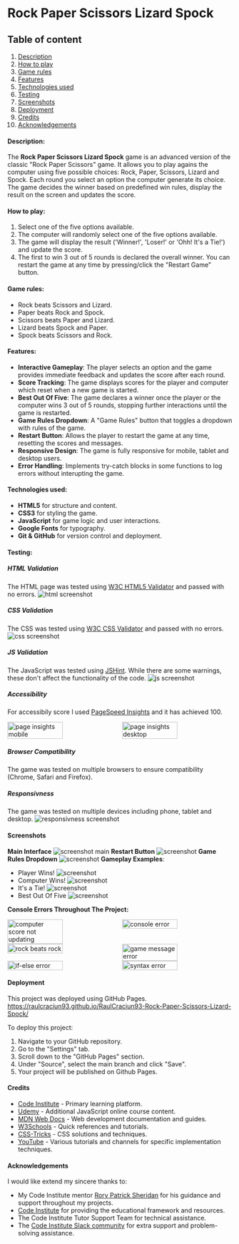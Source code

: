 # Rock Paper Scissors Lizard Spock

## Table of content

1. [Description](#description)
2. [How to play](#how-to-play)
3. [Game rules](#game-rules)
4. [Features](#features)
5. [Technologies used](#technologies-used)
6. [Testing](#testing)
7. [Screenshots](#screenshots)
8. [Deployment](#deployment)
9. [Credits](#credits)
10. [Acknowledgements](#acknowledgements)

#### Description:

The **Rock Paper Scissors Lizard Spock** game is an advanced version of the classic "Rock Paper Scissors" game. It allows you to play agains the computer using five possible choices: Rock, Paper, Scissors, Lizard and Spock. Each round you select an option the computer generate its choice. The game decides the winner based on predefined win rules, display the result on the screen and updates the score.

#### How to play:

1. Select one of the five options available.
2. The computer will randomly select one of the five options available.
3. The game will display the result ('Winner!', 'Loser!' or 'Ohh! It's a Tie!') and update the score.
4. The first to win 3 out of 5 rounds is declared the overall winner. You can restart the game at any time by pressing/click the "Restart Game" button.

#### Game rules:

- Rock beats Scissors and Lizard.
- Paper beats Rock and Spock.
- Scissors beats Paper and Lizard.
- Lizard beats Spock and Paper.
- Spock beats Scissors and Rock.

#### Features:

- **Interactive Gameplay**: The player selects an option and the game provides immediate feedback and updates the score after each round.
- **Score Tracking**: The game displays scores for the player and computer which reset when a new game is started.
- **Best Out Of Five**: The game declares a winner once the player or the computer wins 3 out of 5 rounds, stopping further interactions until the game is restarted.
- **Game Rules Dropdown**: A "Game Rules" button that toggles a dropdown with rules of the game.
- **Restart Button**: Allows the player to restart the game at any time, resetting the scores and messages.
- **Responsive Design**: The game is fully responsive for mobile, tablet and desktop users.
- **Error Handling**: Implements try-catch blocks in some functions to log errors without interupting the game.

#### Technologies used:

- **HTML5** for structure and content.
- **CSS3** for styling the game.
- **JavaScript** for game logic and user interactions.
- **Google Fonts** for typography.
- **Git & GitHub** for version control and deployment.

#### Testing:

##### HTML Validation

The HTML page was tested using [W3C HTML5 Validator](https://validator.w3.org/) and passed with no errors.
![html screenshot](assets/readme-images/html-validator.png)

##### CSS Validation

The CSS was tested using [W3C CSS Validator](https://jigsaw.w3.org/css-validator/) and passed with no errors.
![css screenshot](assets/readme-images/css-validator.png)

##### JS Validation

The JavaScript was tested using [JSHint](https://jshint.com/). While there are some warnings, these don't affect the functionality of the code.
![js screenshot](assets/readme-images/js-hint-validation.png)

##### Accessibility

For accessibily score I used [PageSpeed Insights](https://pagespeed.web.dev/) and it has achieved 100.
<div style="display: flex; justify-content: center; gap: 10px;">
  <img src="assets/readme-images/pageinsights-mobile.png" alt="page insights mobile" width="50%">
  <img src="assets/readme-images/pageinsights-desktop.png" alt="page insights desktop" width="50%">
</div>

##### Browser Compatibility

The game was tested on multiple browsers to ensure compatibility (Chrome, Safari and Firefox).

##### Responsivness

The game was tested on multiple devices including phone, tablet and desktop.
![responsivness screenshot](assets/readme-images/responsivness.png)

#### Screenshots

**Main Interface** ![screenshot main](assets/readme-images/main-interface.png)
**Restart Button** ![screenshot](assets/readme-images/interaction-restart-message.png)
**Game Rules Dropdown** ![screenshot](assets/readme-images/interaction-rules-message.png)
**Gameplay Examples**:
- Player Wins! ![screenshot](assets/readme-images/interaction-scissors-message.png)
- Computer Wins! ![screenshot](assets/readme-images/interaction-paper-message.png)
- It's a Tie! ![screenshot](assets/readme-images/interction-rock-message.png)
- Best Out Of Five ![screenshot](assets/readme-images/interaction-win-message.png)

**Console Errors Throughout The Project:**
<div style="display: flex; justify-content: center; gap: 10px;">
  <img src="assets/readme-images/computer-score-not-displaying.png" alt="computer score not updating" width="50%">
  <img src="assets/readme-images/error-console.png" alt="console error" width="50%">
</div>
<div style="display: flex; justify-content: center; gap: 10px;">
  <img src="assets/readme-images/error-rock-beats-rock.png" alt="rock beats rock" width="50%">
  <img src="assets/readme-images/error-game-message.png" alt="game message error" width="50%">
</div>
<div style="display: flex; justify-content: center; gap: 10px;">
  <img src="assets/readme-images/else-ifelse-console-error.png" alt="if-else error" width="50%">
  <img src="assets/readme-images/syntax-error.png" alt="syntax error" width="50%">
</div>

#### Deployment

This project was deployed using GitHub Pages. https://raulcraciun93.github.io/RaulCraciun93-Rock-Paper-Scissors-Lizard-Spock/

To deploy this project:

1. Navigate to your GitHub repository.
2. Go to the "Settings" tab.
3. Scroll down to the "GitHub Pages" section.
4. Under "Source", select the main branch and click "Save".
5. Your project will be published on Github Pages.

#### Credits

- [Code Institute](https://codeinstitute.net/) - Primary learning platform.
- [Udemy](https://www.udemy.com/) - Additional JavaScript online course content.
- [MDN Web Docs](https://developer.mozilla.org/) - Web development documentation and guides.
- [W3Schools](https://www.w3schools.com/) - Quick references and tutorials.
- [CSS-Tricks](https://css-tricks.com/) - CSS solutions and techniques.
- [YouTube](https://www.youtube.com/) - Various tutorials and channels for specific implementation techniques.

#### Acknowledgements

I would like extend my sincere thanks to:

- My Code Institute mentor [Rory Patrick Sheridan](https://github.com/Ri-Dearg) for his guidance and support throughout my projects.
- [Code Institute](https://codeinstitute.net) for providing the educational framework and resources.
- The Code Institute Tutor Support Team for technical assistance.
- The [Code Institute Slack community](https://code-institute-room.slack.com) for extra support and problem-solving assistance.
